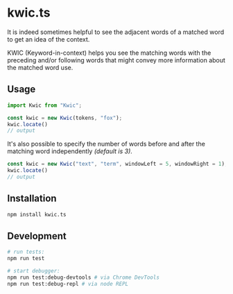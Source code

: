 # kwic.ts

It is indeed sometimes helpful to see the adjacent words of a matched word to
get an idea of the context.

KWIC (Keyword-in-context) helps you see the
matching words with the preceding and/or following words that might convey more
information about the matched word use.

## Usage

```js
import Kwic from "Kwic";

const kwic = new Kwic(tokens, "fox");
kwic.locate()
// output
```

It's also possible to specify the number of words before and after the matching
word independently *(default is 3)*.

```js
const kwic = new Kwic("text", "term", windowLeft = 5, windowRight = 1);
kwic.locate()
// output
```

## Installation

```bash
npm install kwic.ts
```

## Development

```bash
# run tests:
npm run test

# start debugger:
npm run test:debug-devtools # via Chrome DevTools
npm run test:debug-repl # via node REPL
```
